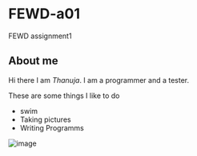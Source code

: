 # FEWD-a01
FEWD assignment1
## About me

Hi there I am *Thanuja*. I am a programmer and a tester.

These are some things I like to do
* swim
* Taking pictures
* Writing Programms

![image](https://www.google.com/search?tbm=isch&sa=1&ei=X9RUXI_OEpyP1fAP3bSb8A8&q=www.shutterstock.com&oq=www.shutters&gs_l=img.1.0.0l10.155454.171892..174275...0.0..0.88.1043.19......2....1..gws-wiz-img.....0..0i67j35i39.bI6C3KI_qW4#imgrc=fJx4rUO4myPdqM:)
